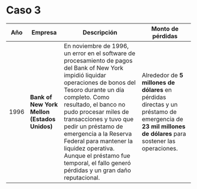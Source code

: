 # Caso 3 
| Año  | Empresa                                      | Descripción                                                                                                                                                                                                                                                                                                                                                                                                                                         | Monto de pérdidas                                                                                      |
|------|----------------------------------------------|-----------------------------------------------------------------------------------------------------------------------------------------------------------------------------------------------------------------------------------------------------------------------------------------------------------------------------------------------------------------------------------------------------------------------------------------------------|---------------------------------------------------------------------------------------------------------|
| 1996 | **Bank of New York Mellon (Estados Unidos)** | En noviembre de 1996, un error en el software de procesamiento de pagos del Bank of New York impidió liquidar operaciones de bonos del Tesoro durante un día completo. Como resultado, el banco no pudo procesar miles de transacciones y tuvo que pedir un préstamo de emergencia a la Reserva Federal para mantener la liquidez operativa. Aunque el préstamo fue temporal, el fallo generó pérdidas y un gran daño reputacional. | Alrededor de **5 millones de dólares** en pérdidas directas y un préstamo de emergencia de **23 mil millones de dólares** para sostener las operaciones. |
